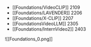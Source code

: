 
- [[Foundations/VideoCLIP]]  2109
- [[Foundations/LAVENDER]]  2206
- [[Foundations/X-CLIP]]  2207
- [[FoundationsVideoLLM]]  2305
- [[Foundations/InternVideo2]]  2403

![[Foundations_0.png]]